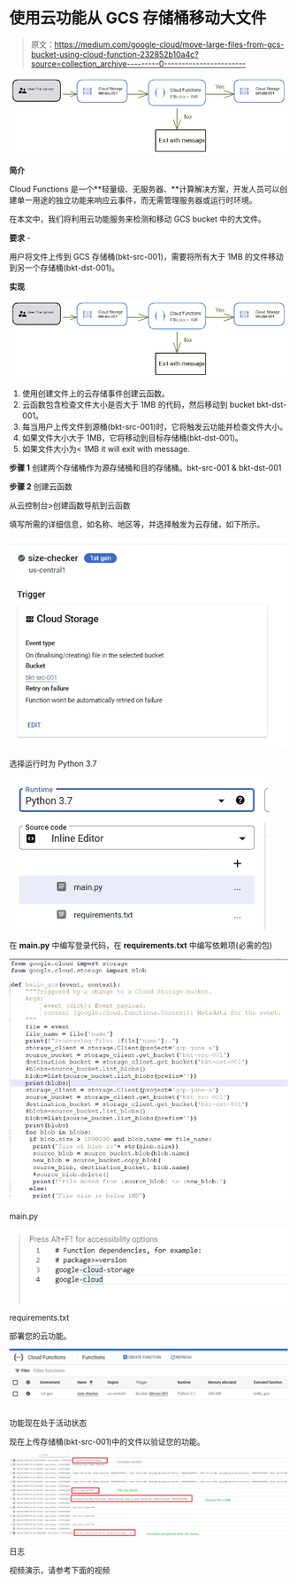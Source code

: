 # 使用云功能从 GCS 存储桶移动大文件

> 原文：<https://medium.com/google-cloud/move-large-files-from-gcs-bucket-using-cloud-function-232852b10a4c?source=collection_archive---------0----------------------->

![](img/695bedd59bc473e0931c820118204e06.png)

**简介**

Cloud Functions 是一个**轻量级、无服务器、**计算解决方案，开发人员可以创建单一用途的独立功能来响应云事件，而无需管理服务器或运行时环境。

在本文中，我们将利用云功能服务来检测和移动 GCS bucket 中的大文件。

**要求** -

用户将文件上传到 GCS 存储桶(bkt-src-001)，需要将所有大于 1MB 的文件移动到另一个存储桶(bkt-dst-001)。

**实现**

![](img/695bedd59bc473e0931c820118204e06.png)

1.  使用创建文件上的云存储事件创建云函数。
2.  云函数包含检查文件大小是否大于 1MB 的代码，然后移动到 bucket bkt-dst-001。
3.  每当用户上传文件到源桶(bkt-src-001)时，它将触发云功能并检查文件大小。
4.  如果文件大小大于 1MB，它将移动到目标存储桶(bkt-dst-001)。
5.  如果文件大小为< 1MB it will exit with message.

**步骤 1** 创建两个存储桶作为源存储桶和目的存储桶。bkt-src-001 & bkt-dst-001

**步骤 2** 创建云函数

从云控制台>创建函数导航到云函数

填写所需的详细信息，如名称、地区等，并选择触发为云存储，如下所示。

![](img/8c4b387909596ac8c97d04486ddd3e64.png)

选择运行时为 Python 3.7

![](img/86e3e1f2eafb19cda0c67b451793b2e0.png)

在 **main.py** 中编写登录代码，在 **requirements.txt** 中编写依赖项(必需的包)

![](img/c51e401c5cb7677ff12e12ba6acc7d04.png)

main.py

![](img/d9d3947d5d70591a38b1980d7743e299.png)

requirements.txt

部署您的云功能。

![](img/d893804163f9faf598b1d59e06dcc72e.png)

功能现在处于活动状态

现在上传存储桶(bkt-src-001)中的文件以验证您的功能。

![](img/3ed9ac91d6274f6f6cd129f8f3e4c04b.png)

日志

视频演示，请参考下面的视频